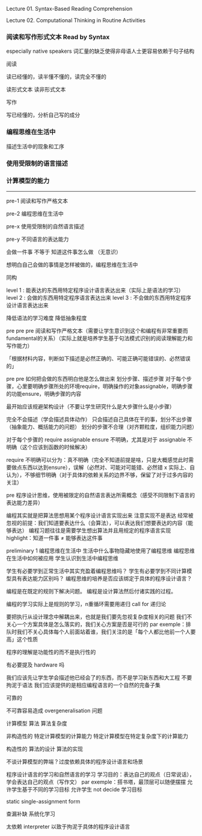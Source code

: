 Lecture 01. Syntax-Based Reading Comprehension

Lecture 02. Computational Thinking in Routine Activities


### 阅读和写作形式文本 Read by Syntax

especially native speakers
词汇量的缺乏使得非母语人士更容易依赖于句子结构




阅读

读已经懂的，读半懂不懂的，读完全不懂的

读形式文本
读非形式文本

写作

写已经懂的，分析自己写的成分

### 编程思维在生活中

描述生活中的现象和工序

### 使用受限制的语言描述

### 计算模型的能力

---

pre-1 阅读和写作严格文本



pre-2 编程思维在生活中

pre-x 使用受限制的自然语言描述

pre-y 不同语言的表达能力

会做一件事 不等于 知道这件事怎么做 （无意识）

想明白自己会做的事情是怎样被做的，编程思维在生活中

同构


level 1 : 能表达的东西用特定程序设计语言表达出来（实际上是语法的学习）
level 2 : 会做的东西用特定程序语言表达出来
level 3 : 不会做的东西用特定程序设计语言表达出来


降低语法的学习难度
降低抽象程度


pre pre pre 阅读和写作严格文本（需要让学生意识到这个和编程有非常重要而fundamental的关系）（实际上就是培养学生基于句法模式识别的阅读理解能力和写作能力）

「根据材料内容，判断如下描述是必然正确的、可能正确可能错误的、必然错误的」

pre pre 如何把会做的东西明白他是怎么做出来
划分步骤、描述步骤
对于每个步骤，心里要明确步骤所处的环境require，明确操作的对象assignable，明确步骤的功能ensure，明确步骤的内容

最开始应该规避架构设计（不要让学生研究什么是大步骤什么是小步骤）


完全不会描述（学会描述具体动作）
只会描述自己具体在干的事，划分不出步骤（抽象能力、概括能力的问题）
划分的步骤不合理（对齐颗粒度，组织能力问题）

对于每个步骤的 require assignable ensure 不明确，尤其是对于 assignable 不明确（这个应该到函数的时候解决）

require 不明确可以分为：真不明确（完全不知道前提是啥，只是大概感觉此时需要做点东西以达到ensure），误解（必然对、可能对可能错、必然错 x 实际上、自认为），不够细节明确（对于具体的依赖关系的边界不够，保留了对于过多内容的关注）




pre 程序设计思维，使用被限定的自然语言表达所需概念（感受不同限制下语言的表达能力差异）




编程其实就是把算法思想用某个程序设计语言实现出来
注意实现不是表达
经常被忽视的前提：我们知道要表达什么（会算法），可以表达我们想要表达的内容（能够表达）
编程习题往往是需要学生想出算法并且用规定的程序语言实现
highlight：知道一件事 ≠ 能够表达这件事

preliminary 1 编程思维在生活中
生活中什么事物隐藏地使用了编程思维
编程思维在生活中如何被应用
学生认识到生活中编程思维


学生有必要学到正常生活中其实充盈着编程思维吗？
学生有必要学到不同计算模型具有表达能力区别吗？
编程思维的培养是否应该绑定于具体的程序设计语言？


编程是在既定的规则下解决问题。
编程是设计算法然后付诸实践的过程。



编程的学习实际上是规则的学习，n重循环需要用递归 call for 递归论

要把执行从设计理念中解耦出来，也就是我们要先忽视复杂度相关的问题
我们不关心一个方案具体是怎么落实的，我们关心方案是否是可行的
par exemple：排队时我们不关心具体每个人前面站着谁，我们关注的是「每个人都比他前一个人要高」这个性质

程序的理解是功能性的而不是执行性的

有必要提及 hardware 吗

我们应该先让学生学会描述他已经会了的东西，而不是学习新东西和大工程
不要拘泥于语法
我们应该提供的是相应编程语言的一个自然的完备子集

可靠的

不可靠容易造成 overgeneralisation 问题

计算模型 算法 算法复杂度

非构造性的
特定计算模型的计算能力
特定计算模型在特定复杂度下的计算能力

构造性的
算法的设计
算法的实现

不谈计算模型的弊端？过度依赖具体的程序设计语言和场景

程序设计语言的学习和自然语言的学习
学习目的：表达自己的观点（日常说话），学会表达自己的观点（写作文）
par exemple：搭书塔，最顶层可以随便摆摆
允许学生基于不同的学习目标
允许学生 not decide 学习目标

static single-assignment form

查漏补缺
系统化学习

太依赖 interpreter 以致于拘泥于具体的程序设计语言